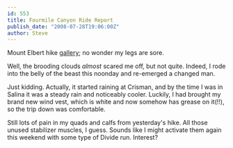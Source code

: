```yaml
---
id: 553
title: Fourmile Canyon Ride Report
publish_date: "2008-07-28T19:06:00Z"
author: Steve
---
```

  
Mount Elbert hike [gallery](http://picasaweb.google.com/icegulch14/MountElbertHike?feat=directlink); no wonder my legs are sore.

Well, the brooding clouds _almost_ scared me off, but not quite. Indeed, I rode into the belly of the beast this noonday and re-emerged a changed man.

Just kidding. Actually, it started raining at Crisman, and by the time I was in Salina it was a steady rain and noticeably cooler. Luckily, I had brought my brand new wind vest, which is white and now somehow has grease on it(!!), so the trip down was comfortable.

Still lots of pain in my quads and calfs from yesterday's hike. All those unused stabilizer muscles, I guess. Sounds like I might activate them again this weekend with some type of Divide run. Interest?

